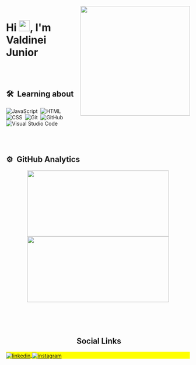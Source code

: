 <img align="right" width="300em" height="300em" src="https://github.com/birobirobiro/birobirobiro/blob/master/animation_500_kv8i962g.gif?raw=true"/>

<h1 align="left">Hi <img src="https://raw.githubusercontent.com/kaueMarques/kaueMarques/master/hi.gif" width="30px">, I'm Valdinei Junior</h1>
<!-- <p align="left"> <img src="https://komarev.com/ghpvc/?username=valdineijunior&color=red" alt="Profile views" /> </p> -->

<br><br>

## 🛠 &nbsp;Learning about

![JavaScript](https://img.shields.io/badge/-JavaScript-05122A?style=flat&logo=javascript)&nbsp;
![HTML](https://img.shields.io/badge/-HTML-05122A?style=flat&logo=HTML5)&nbsp;
![CSS](https://img.shields.io/badge/-CSS-05122A?style=flat&logo=CSS3&logoColor=1572B6)&nbsp;
![Git](https://img.shields.io/badge/-Git-05122A?style=flat&logo=git)&nbsp;
![GitHub](https://img.shields.io/badge/-GitHub-05122A?style=flat&logo=github)&nbsp;
![Visual Studio Code](https://img.shields.io/badge/-Visual%20Studio%20Code-05122A?style=flat&logo=visual-studio-code&logoColor=007ACC)&nbsp;

<br><br>

## ⚙️ &nbsp;GitHub Analytics

<div align="center">
  <a href="https://github.com/JoneBulande">
    <img width="388" height="180em" src="https://github-readme-stats.vercel.app/api?username=ValdineiJunior&show_icons=true&theme=tokyonight&include_all_commits=true&count_private=true"/>
    <img width="388" height="180em" src="https://github-readme-stats.vercel.app/api/top-langs/?username=ValdineiJunior&layout=compact&langs_count=7&theme=tokyonight"/>
  </a>
</div>
<br>


<div align="center">

<br><br>

## &nbsp;Social Links

<p align="left" style="background:yellow">
<a href="https://www.linkedin.com/in/valdinei-de-paula-junior-009634230/" target="_blank">
  <img align="center" src="https://img.shields.io/badge/-ValdineiJunior-05122A?style=flat&logo=linkedin" alt="linkedin"/>
</a>
<a href="https://www.instagram.com/valdineidepaulajunior/" target="_blank">
 <img align="center" src="https://img.shields.io/badge/-ValdineiJunior-05122A?style=flat&logo=instagram" alt="instagram"/>
</a>
</p>
